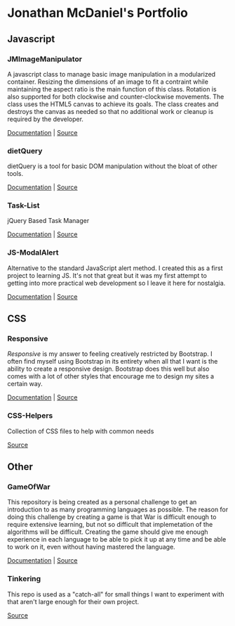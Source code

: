 # Jonathan McDaniel's Portfolio

## Javascript

### JMImageManipulator
A javascript class to manage basic image manipulation in a modularized container. Resizing the dimensions of an image to fit a contraint while maintaining the aspect ratio is the main function of this class. Rotation is also supported for both clockwise and counter-clockwise movements. The class uses the HTML5 canvas to achieve its goals. The class creates and destroys the canvas as needed so that no additional work or cleanup is required by the developer.

[Documentation](http://jonathanmcdaniel.github.io/JMImageManipulator/) | [Source](https://github.com/jonathanmcdaniel/JMImageManipulator)

### dietQuery
dietQuery is a tool for basic DOM manipulation without the bloat of other tools.

[Documentation](https://jonathanmcdaniel.github.io/dietQuery/) | [Source](https://github.com/jonathanmcdaniel/dietQuery)

### Task-List
jQuery Based Task Manager

[Documentation](https://jonathanmcdaniel.github.io/task-list/task/) | [Source](https://github.com/jonathanmcdaniel/task-list)

### JS-ModalAlert
Alternative to the standard JavaScript alert method. I created this as a first project to learning JS. It's not that great but it was my first attempt to getting into more practical web development so I leave it here for nostalgia.

[Documentation](http://jonathanmcdaniel.github.io/js-modalalert) | [Source](https://github.com/jonathanmcdaniel/js-modalalert)

## CSS

### Responsive
_Responsive_ is my answer to feeling creatively restricted by Bootstrap. I often find myself using Bootstrap in its entirety when all that I want is the ability to create a responsive design. Bootstrap does this well but also comes with a lot of other styles that encourage me to design my sites a certain way.

[Documentation](http://jonathanmcdaniel.github.io/responsive/) | [Source](https://github.com/jonathanmcdaniel/responsive)

### CSS-Helpers
Collection of CSS files to help with common needs

[Source](https://github.com/jonathanmcdaniel/CSS-Helpers)

## Other

### GameOfWar
This repository is being created as a personal challenge to get an introduction to as many programming languages as possible. The reason for doing this challenge by creating a game is that War is difficult enough to require extensive learning, but not so difficult that implemetation of the algorithms will be difficult. Creating the game should give me enough experience in each language to be able to pick it up at any time and be able to work on it, even without having mastered the language.

[Documentation](http://jonathanmcdaniel.github.io/GameOfWar/) | [Source](https://github.com/jonathanmcdaniel/GameOfWar)

### Tinkering
This repo is used as a "catch-all" for small things I want to experiment with that aren't large enough for their own project.

[Source](https://github.com/jonathanmcdaniel/Tinkering)
